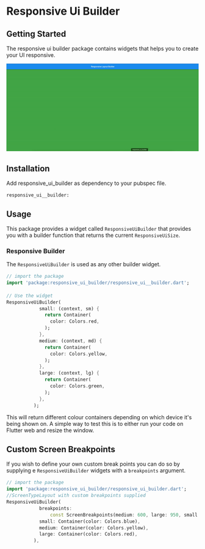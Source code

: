 # Responsive Ui Builder


## Getting Started

The responsive ui builder package contains widgets that helps you to create your UI responsive.

![Responsive UI Builder Preview](https://raw.githubusercontent.com/drashti-kahodariya/Responsive-Ui-builder/main/example/assets/ezgif.com-gif-maker.gif)
## Installation

Add responsive_ui_builder as dependency to your pubspec file.

```
responsive_ui__builder:
```

## Usage

This package provides a widget called `ResponsiveUiBuilder` that provides you with a builder function that returns the current `ResponsiveUiSize`.  

### Responsive Builder

The `ResponsiveUiBuilder` is used as any other builder widget.

```dart
// import the package
import 'package:responsive_ui_builder/responsive_ui__builder.dart';

// Use the widget
ResponsiveUiBuilder(
            small: (context, sm) {
              return Container(
                color: Colors.red,
              );
            },
            medium: (context, md) {
              return Container(
                color: Colors.yellow,
              );
            },
            large: (context, lg) {
              return Container(
                color: Colors.green,
              );
            },
          );
```

This will return different colour containers depending on which device it's being shown on. A simple way to test this is to either run your code on Flutter web and resize the window.

## Custom Screen Breakpoints

If you wish to define your own custom break points you can do so by supplying e `ResponsiveUiBuilder` widgets with a `breakpoints` argument.

```dart
// import the package
import 'package:responsive_ui_builder/responsive_ui_builder.dart';
//ScreenTypeLayout with custom breakpoints supplied
ResponsiveUiBuilder(
            breakpoints:
                const ScreenBreakpoints(medium: 600, large: 950, small: 300),
            small: Container(color: Colors.blue),
            medium: Container(color: Colors.yellow),
            large: Container(color: Colors.red),
          ),
```



